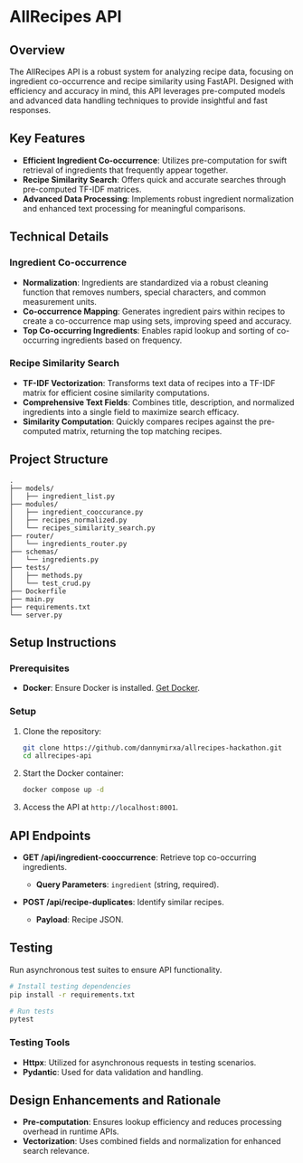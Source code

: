 # AllRecipes API

## Overview

The AllRecipes API is a robust system for analyzing recipe data, focusing on ingredient co-occurrence and recipe similarity using FastAPI. Designed with efficiency and accuracy in mind, this API leverages pre-computed models and advanced data handling techniques to provide insightful and fast responses.

## Key Features

- **Efficient Ingredient Co-occurrence**: Utilizes pre-computation for swift retrieval of ingredients that frequently appear together.
- **Recipe Similarity Search**: Offers quick and accurate searches through pre-computed TF-IDF matrices.
- **Advanced Data Processing**: Implements robust ingredient normalization and enhanced text processing for meaningful comparisons.

## Technical Details

### Ingredient Co-occurrence

- **Normalization**: Ingredients are standardized via a robust cleaning function that removes numbers, special characters, and common measurement units.
- **Co-occurrence Mapping**: Generates ingredient pairs within recipes to create a co-occurrence map using sets, improving speed and accuracy.
- **Top Co-occurring Ingredients**: Enables rapid lookup and sorting of co-occurring ingredients based on frequency.

### Recipe Similarity Search

- **TF-IDF Vectorization**: Transforms text data of recipes into a TF-IDF matrix for efficient cosine similarity computations.
- **Comprehensive Text Fields**: Combines title, description, and normalized ingredients into a single field to maximize search efficacy.
- **Similarity Computation**: Quickly compares recipes against the pre-computed matrix, returning the top matching recipes.

## Project Structure

```
.
├── models/
│   ├── ingredient_list.py
├── modules/
│   ├── ingredient_cooccurance.py
│   ├── recipes_normalized.py
│   └── recipes_similarity_search.py
├── router/
│   └── ingredients_router.py
├── schemas/
│   └── ingredients.py
├── tests/
│   ├── methods.py
│   └── test_crud.py
├── Dockerfile
├── main.py
├── requirements.txt
└── server.py
```

## Setup Instructions

### Prerequisites

- **Docker**: Ensure Docker is installed. [Get Docker](https://docs.docker.com/get-docker/).

### Setup

1. Clone the repository:
   ```bash
   git clone https://github.com/dannymirxa/allrecipes-hackathon.git
   cd allrecipes-api
   ```

2. Start the Docker container:
   ```bash
   docker compose up -d
   ```

3. Access the API at `http://localhost:8001`.

## API Endpoints

- **GET /api/ingredient-cooccurrence**: Retrieve top co-occurring ingredients.
  - **Query Parameters**: `ingredient` (string, required).

- **POST /api/recipe-duplicates**: Identify similar recipes.
  - **Payload**: Recipe JSON.

## Testing

Run asynchronous test suites to ensure API functionality.

```bash
# Install testing dependencies
pip install -r requirements.txt

# Run tests
pytest
```

### Testing Tools
- **Httpx**: Utilized for asynchronous requests in testing scenarios.
- **Pydantic**: Used for data validation and handling.

## Design Enhancements and Rationale

- **Pre-computation**: Ensures lookup efficiency and reduces processing overhead in runtime APIs.
- **Vectorization**: Uses combined fields and normalization for enhanced search relevance.
